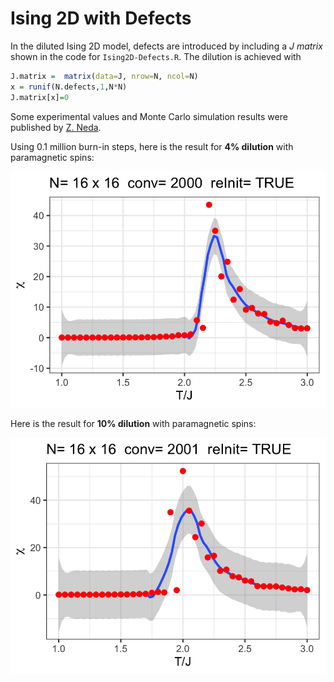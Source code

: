 # Ising 2D with Defects

In the diluted Ising 2D model, defects are introduced by including a *J matrix* shown in the code for `Ising2D-Defects.R`. The dilution is achieved with

```R
J.matrix =  matrix(data=J, nrow=N, ncol=N)
x = runif(N.defects,1,N*N)
J.matrix[x]=0
```

Some experimental values and Monte Carlo simulation results were published by [Z. Neda](https://hal.archives-ouvertes.fr/jpa-00246895/document).

Using 0.1 million burn-in steps, here is the result for **4% dilution** with paramagnetic spins:

![Result with 16x16 matrix and 10 defects](images/Ising2D-Defect-16x16-c2000-Chi.png)

Here is the result for **10% dilution** with paramagnetic spins:

![Result with 16x16 matrix and 10 defects](images/Ising2D-Defect-16x16-c2001-Chi.png)